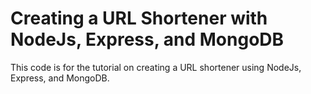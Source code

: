 # Creating a URL Shortener with NodeJs, Express, and MongoDB

This code is for the tutorial on creating a URL shortener using NodeJs, Express, and MongoDB.


